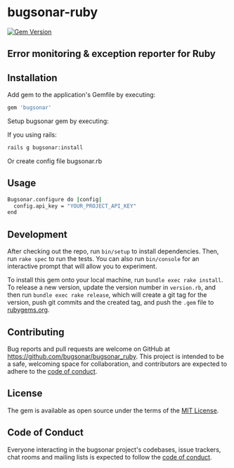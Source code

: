 # bugsonar-ruby

[![Gem Version](https://badge.fury.io/rb/bugsonar.svg)](https://badge.fury.io/rb/bugsonar)

## Error monitoring & exception reporter for Ruby

## Installation

Add gem to the application's Gemfile by executing:

```sh
gem 'bugsonar'
```

Setup bugsonar gem by executing:

If you using rails:

```sh
rails g bugsonar:install
```

Or create config file bugsonar.rb

## Usage

```sh
Bugsonar.configure do |config|
  config.api_key = "YOUR_PROJECT_API_KEY"
end
```

## Development

After checking out the repo, run `bin/setup` to install dependencies. Then, run `rake spec` to run the tests. You can also run `bin/console` for an interactive prompt that will allow you to experiment.

To install this gem onto your local machine, run `bundle exec rake install`. To release a new version, update the version number in `version.rb`, and then run `bundle exec rake release`, which will create a git tag for the version, push git commits and the created tag, and push the `.gem` file to [rubygems.org](https://rubygems.org).

## Contributing

Bug reports and pull requests are welcome on GitHub at https://github.com/bugsonar/bugsonar_ruby. This project is intended to be a safe, welcoming space for collaboration, and contributors are expected to adhere to the [code of conduct](https://github.com/bugsonar/bugsonar_ruby/blob/main/CODE_OF_CONDUCT.md).

## License

The gem is available as open source under the terms of the [MIT License](https://github.com/bugsonar/bugsonar_ruby/blob/main/LICENSE.txt).

## Code of Conduct

Everyone interacting in the bugsonar project's codebases, issue trackers, chat rooms and mailing lists is expected to follow the [code of conduct](https://github.com/bugsonar/bugsonar_ruby/blob/main/CODE_OF_CONDUCT.md).
